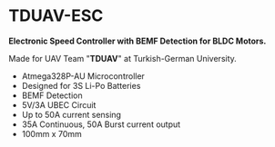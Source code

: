 # TDUAV-ESC
**Electronic Speed Controller with BEMF Detection for BLDC Motors.**

Made for UAV Team "**TDUAV**" at Turkish-German University.
- Atmega328P-AU Microcontroller
- Designed for 3S Li-Po Batteries
- BEMF Detection
- 5V/3A UBEC Circuit
- Up to 50A current sensing
- 35A Continuous, 50A Burst current output
- 100mm x 70mm
